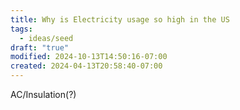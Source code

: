 ```yaml
---
title: Why is Electricity usage so high in the US
tags:
  - ideas/seed
draft: "true"
modified: 2024-10-13T14:50:16-07:00
created: 2024-04-13T20:58:40-07:00
---
```

AC/Insulation(?)